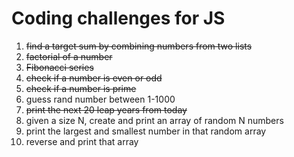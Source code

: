 # Coding challenges for JS

1. ~~find a target sum by combining numbers from two lists~~
2. ~~factorial of a number~~
3. ~~Fibonacci series~~
4. ~~check if a number is even or odd~~
5. ~~check if a number is prime~~
6. guess rand number between 1-1000
7. ~~print the next 20 leap years from today~~
8. given a size N, create and print an array of random N numbers
9. print the largest and smallest number in that random array
10. reverse and print that array

